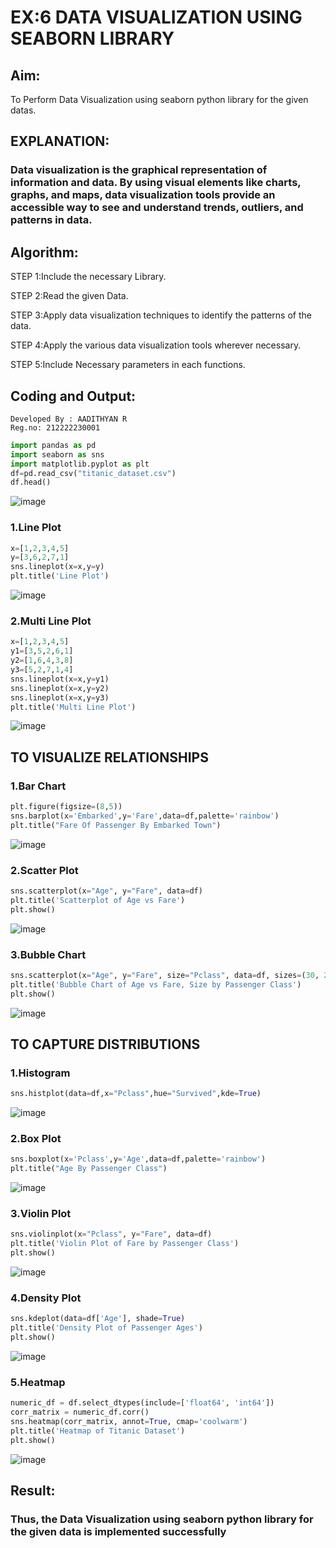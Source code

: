 # EX:6 DATA VISUALIZATION USING SEABORN LIBRARY

## Aim:
  To Perform Data Visualization using seaborn python library for the given datas.

## EXPLANATION:
### Data visualization is the graphical representation of information and data. By using visual elements like charts, graphs, and maps, data visualization tools provide an accessible way to see and understand trends, outliers, and patterns in data.

## Algorithm:

STEP 1:Include the necessary Library.

STEP 2:Read the given Data.

STEP 3:Apply data visualization techniques to identify the patterns of the data.

STEP 4:Apply the various data visualization tools wherever necessary.

STEP 5:Include Necessary parameters in each functions.

## Coding and Output:
```
Developed By : AADITHYAN R
Reg.no: 212222230001
```
```py
import pandas as pd
import seaborn as sns
import matplotlib.pyplot as plt
df=pd.read_csv("titanic_dataset.csv")
df.head()
```

![image](https://github.com/aadithyan22000618/EXNO-6-DS/assets/113586376/79f4819c-dfc3-4906-84c0-9e03ce115c32)



### 1.Line Plot
```py
x=[1,2,3,4,5]
y=[3,6,2,7,1]
sns.lineplot(x=x,y=y)
plt.title('Line Plot')
```
![image](https://github.com/aadithyan22000618/EXNO-6-DS/assets/113586376/68a63045-f6dc-4229-bc53-e4e4e71b14f5)


### 2.Multi Line Plot
```py
x=[1,2,3,4,5]
y1=[3,5,2,6,1]
y2=[1,6,4,3,8]
y3=[5,2,7,1,4]
sns.lineplot(x=x,y=y1)
sns.lineplot(x=x,y=y2)
sns.lineplot(x=x,y=y3)
plt.title('Multi Line Plot')
```

![image](https://github.com/aadithyan22000618/EXNO-6-DS/assets/113586376/aae1a706-a5b2-41ed-bd91-3bfde2f18fae)


## TO VISUALIZE RELATIONSHIPS
### 1.Bar Chart
```py
plt.figure(figsize=(8,5))
sns.barplot(x='Embarked',y='Fare',data=df,palette='rainbow')
plt.title("Fare Of Passenger By Embarked Town")
```
![image](https://github.com/aadithyan22000618/EXNO-6-DS/assets/113586376/5b1aa904-42d7-47dc-8ad2-9803d35a864f)


### 2.Scatter Plot
```py
sns.scatterplot(x="Age", y="Fare", data=df)
plt.title('Scatterplot of Age vs Fare')
plt.show()
```
![image](https://github.com/aadithyan22000618/EXNO-6-DS/assets/113586376/c7ad7761-a406-4582-931f-ad1515696c58)

### 3.Bubble Chart
```py
sns.scatterplot(x="Age", y="Fare", size="Pclass", data=df, sizes=(30, 200))
plt.title('Bubble Chart of Age vs Fare, Size by Passenger Class')
plt.show()
```
![image](https://github.com/aadithyan22000618/EXNO-6-DS/assets/113586376/a99cc2f3-7b66-408e-89f4-948bf9b80dda)


## TO CAPTURE DISTRIBUTIONS
### 1.Histogram
```py
sns.histplot(data=df,x="Pclass",hue="Survived",kde=True)
```
![image](https://github.com/aadithyan22000618/EXNO-6-DS/assets/113586376/a5f69477-e68b-4892-b3cd-965610b7faef)


### 2.Box Plot
```py
sns.boxplot(x='Pclass',y='Age',data=df,palette='rainbow')
plt.title("Age By Passenger Class")
```
![image](https://github.com/aadithyan22000618/EXNO-6-DS/assets/113586376/0caa044f-a411-49e8-b05e-66cf67c49383)


### 3.Violin Plot
```py
sns.violinplot(x="Pclass", y="Fare", data=df)
plt.title('Violin Plot of Fare by Passenger Class')
plt.show()
```
![image](https://github.com/aadithyan22000618/EXNO-6-DS/assets/113586376/b725d969-8c14-4cfc-9ef8-80035a388b93)


### 4.Density Plot
```py
sns.kdeplot(data=df['Age'], shade=True)
plt.title('Density Plot of Passenger Ages')
plt.show()
```
![image](https://github.com/aadithyan22000618/EXNO-6-DS/assets/113586376/2da67e4d-d184-4c90-8859-cca668c52057)


### 5.Heatmap
```py
numeric_df = df.select_dtypes(include=['float64', 'int64'])
corr_matrix = numeric_df.corr()
sns.heatmap(corr_matrix, annot=True, cmap='coolwarm')
plt.title('Heatmap of Titanic Dataset')
plt.show()
```
![image](https://github.com/aadithyan22000618/EXNO-6-DS/assets/113586376/5cc6be20-4ef3-4db4-86fd-5eb9f9299a0d)



## Result:
  
  ### Thus, the Data Visualization using seaborn python library for the given data is implemented successfully

